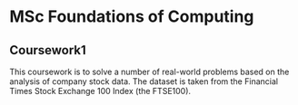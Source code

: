 # MSc Foundations of Computing
## Coursework1 

This coursework is to solve a number of real-world problems based on the analysis of company stock data. The dataset is taken from the Financial Times Stock Exchange 100 Index (the FTSE100). 

